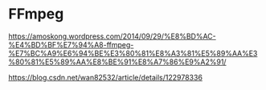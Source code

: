 # FFmpeg

https://amoskong.wordpress.com/2014/09/29/%E8%BD%AC-%E4%BD%BF%E7%94%A8-ffmpeg-%E7%BC%A9%E6%94%BE%E3%80%81%E8%A3%81%E5%89%AA%E3%80%81%E5%89%AA%E8%BE%91%E8%A7%86%E9%A2%91/

https://blog.csdn.net/wan82532/article/details/122978336